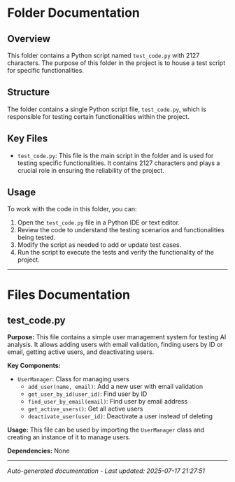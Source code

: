 # Folder Documentation

## Overview
This folder contains a Python script named `test_code.py` with 2127 characters. The purpose of this folder in the project is to house a test script for specific functionalities.

## Structure
The folder contains a single Python script file, `test_code.py`, which is responsible for testing certain functionalities within the project.

## Key Files
- `test_code.py`: This file is the main script in the folder and is used for testing specific functionalities. It contains 2127 characters and plays a crucial role in ensuring the reliability of the project.

## Usage
To work with the code in this folder, you can:
1. Open the `test_code.py` file in a Python IDE or text editor.
2. Review the code to understand the testing scenarios and functionalities being tested.
3. Modify the script as needed to add or update test cases.
4. Run the script to execute the tests and verify the functionality of the project.

---

# Files Documentation

## test_code.py

**Purpose:** This file contains a simple user management system for testing AI analysis. It allows adding users with email validation, finding users by ID or email, getting active users, and deactivating users.

**Key Components:**
- `UserManager`: Class for managing users
  - `add_user(name, email)`: Add a new user with email validation
  - `get_user_by_id(user_id)`: Find user by ID
  - `find_user_by_email(email)`: Find user by email address
  - `get_active_users()`: Get all active users
  - `deactivate_user(user_id)`: Deactivate a user instead of deleting

**Usage:** This file can be used by importing the `UserManager` class and creating an instance of it to manage users.

**Dependencies:** None

---
*Auto-generated documentation - Last updated: 2025-07-17 21:27:51*
